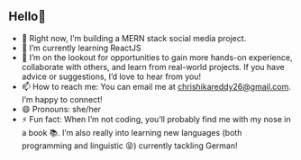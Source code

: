 ## Hello👋

<!--
**RishikaReddy123/RishikaReddy123** is a ✨ _special_ ✨ repository because its `README.md` (this file) appears on your GitHub profile.

Here are some ideas to get you started:-->

- 🔭 Right now, I’m building a MERN stack social media project.
- 🌱 I’m currently learning ReactJS
- 🤔 I’m on the lookout for opportunities to gain more hands-on experience, collaborate with others, and learn from real-world projects. If you have advice or suggestions, I’d love to hear from you!
- 📫 How to reach me: You can email me at chrishikareddy26@gmail.com. I’m happy to connect!
- 😄 Pronouns: she/her
- ⚡ Fun fact: When I’m not coding, you’ll probably find me with my nose in a book 📚. I’m also really into learning new languages (both programming and linguistic 😝) currently tackling German!



